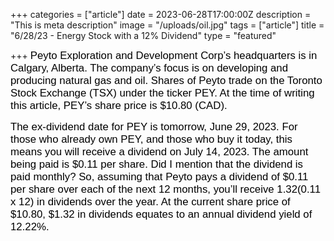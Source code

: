 +++
categories = ["article"]
date = 2023-06-28T17:00:00Z
description = "This is meta description"
image = "/uploads/oil.jpg"
tags = ["article"]
title = "6/28/23 - Energy Stock with a 12% Dividend"
type = "featured"

+++
<span style="color:black"><span style="font-family:Arial; font-size:1.2em;">Peyto Exploration and Development Corp’s headquarters is in Calgary, Alberta. The company’s focus is on developing and producing natural gas and oil. Shares of Peyto trade on the Toronto Stock Exchange (TSX) under the ticker PEY. At the time of writing this article, PEY’s share price is $10.80 (CAD).</span></span>

<span style="color:black"><span style="font-family:Arial; font-size:1.2em;">The ex-dividend date for PEY is tomorrow, June 29, 2023. For those who already own PEY, and those who buy it today, this means you will receive a dividend on July 14, 2023. The amount being paid is $0.11 per share. Did I mention that the dividend is paid monthly? So, assuming that Peyto pays a dividend of $0.11 per share over each of the next 12 months, you’ll receive $1.32 ($0.11 x 12) in dividends over the year. At the current share price of $10.80, $1.32 in dividends equates to an annual dividend yield of 12.22%.</span></span>
